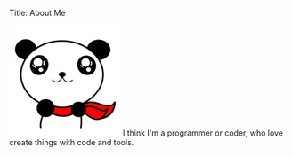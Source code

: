 Title: About Me

![Head](/content/images/head_200x200.jpg)
I think I'm a programmer or coder, who love create things with code and tools.